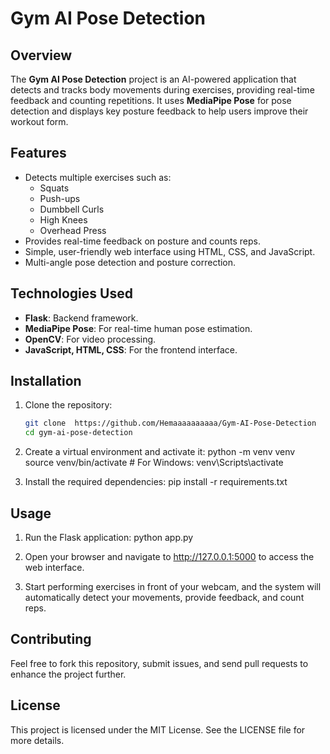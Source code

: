 # Gym AI Pose Detection

## Overview
The **Gym AI Pose Detection** project is an AI-powered application that detects and tracks body movements during exercises, providing real-time feedback and counting repetitions. It uses **MediaPipe Pose** for pose detection and displays key posture feedback to help users improve their workout form.

## Features
- Detects multiple exercises such as:
  - Squats
  - Push-ups
  - Dumbbell Curls
  - High Knees
  - Overhead Press
- Provides real-time feedback on posture and counts reps.
- Simple, user-friendly web interface using HTML, CSS, and JavaScript.
- Multi-angle pose detection and posture correction.

## Technologies Used
- **Flask**: Backend framework.
- **MediaPipe Pose**: For real-time human pose estimation.
- **OpenCV**: For video processing.
- **JavaScript, HTML, CSS**: For the frontend interface.

## Installation
1. Clone the repository:
   ```bash
   git clone  https://github.com/Hemaaaaaaaaaa/Gym-AI-Pose-Detection
   cd gym-ai-pose-detection

2.  Create a virtual environment and activate it:
python -m venv venv
source venv/bin/activate  # For Windows: venv\Scripts\activate

3. Install the required dependencies:
pip install -r requirements.txt

## Usage

1. Run the Flask application:
python app.py

2. Open your browser and navigate to http://127.0.0.1:5000 to access the web interface.

3. Start performing exercises in front of your webcam, and the system will automatically detect your movements, provide feedback, and count reps.

## Contributing
Feel free to fork this repository, submit issues, and send pull requests to enhance the project further.

## License
This project is licensed under the MIT License. See the LICENSE file for more details.
